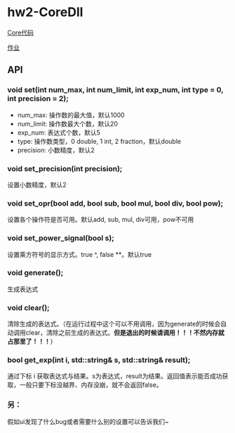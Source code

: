 # hw2-CoreDll

[Core代码](https://github.com/shirley-wu/hw2-Core)

[作业](http://www.cnblogs.com/silent-zlv/p/8684979.html)

## API

### void set(int num_max, int num_limit, int exp_num, int type = 0, int precision = 2);
* num_max: 操作数的最大值，默认1000
* num_limit: 操作数最大个数，默认20
* exp_num: 表达式个数，默认5
* type: 操作数类型，0 double, 1 int, 2 fraction，默认double
* precision: 小数精度，默认2

### void set_precision(int precision);
设置小数精度，默认2

### void set_opr(bool add, bool sub, bool mul, bool div, bool pow);
设置各个操作符是否可用。默认add, sub, mul, div可用，pow不可用

### void set_power_signal(bool s);
设置乘方符号的显示方式。true ^, false **。默认true

### void generate();
生成表达式

### void clear();
清除生成的表达式。（在运行过程中这个可以不用调用，因为generate的时候会自动调用clear，清除之前生成的表达式。__但是退出的时候请调用！！！不然内存就占那里了！！！__）

### bool get_exp(int i, std::string& s, std::string& result);
通过下标 i 获取表达式与结果。s为表达式，result为结果。返回值表示能否成功获取，一般只要下标没越界、内存没崩，就不会返回false。

### 另：
假如ui发现了什么bug或者需要什么别的设置可以告诉我们~
